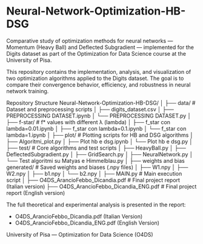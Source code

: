 # Neural-Network-Optimization-HB-DSG
Comparative study of optimization methods for neural networks — Momentum (Heavy Ball) and Deflected Subgradient — implemented for the Digits dataset as part of the Optimization for Data Science course at the University of Pisa.

This repository contains the implementation, analysis, and visualization of two optimization algorithms applied to the Digits dataset. 
The goal is to compare their convergence behavior, efficiency, and robustness in neural network training.

Repository Structure
Neural-Network-Optimization-HB-DSG/
│
├── data/                          # Dataset and preprocessing scripts
│   ├── digits_dataset.csv
│   ├── PREPROCESSING DATASET.ipynb
│   └── PREPROCESSING DATASET.py
│
├── f-star/                        # f* values with different λ (lambda)
│   ├── f_star con lambda=0.01.ipynb
│   ├── f_star con lambda=0.1.ipynb
│   └── f_star con lambda=1.ipynb
│
├── plot/                          # Plotting scripts for HB and DSG algorithms
│   ├── Algoritmi_plot.py
│   ├── Plot hb e dsg.ipynb
│   └── Plot hb e dsg.py
│
├── test/                          # Core algorithms and test scripts
│   ├── HeavyBall.py
│   ├── DeflectedSubgradient.py
│   ├── GridSearch.py
│   ├── NeuralNetwork.py
│   └── Test algoritmi su Matyas e Himmelblau.py
│
├── weights and bias generated/    # Saved weights and biases (.npy files)
│   ├── W1.npy
│   ├── W2.npy
│   ├── b1.npy
│   └── b2.npy
│
├── MAIN.py                        # Main execution script
│
├── O4DS_ArancioFebbo_Dicandia.pdf       # Final project report (Italian version)
├── O4DS_ArancioFebbo_Dicandia_ENG.pdf   # Final project report (English version)




The full theoretical and experimental analysis is presented in the report:
- O4DS_ArancioFebbo_Dicandia.pdf (Italian Version)
- O4DS_ArancioFebbo_Dicandia_ENG.pdf (English Version)




University of Pisa — Optimization for Data Science (O4DS)

